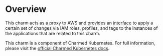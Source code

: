 # Overview

This charm acts as a proxy to AWS and provides an [interface][] to apply a
certain set of changes via IAM roles, profiles, and tags to the instances of
the applications that are related to this charm.

This charm is a component of Charmed Kubernetes. For full information,
please visit the [official Charmed Kubernetes docs](https://www.ubuntu.com/kubernetes/docs/charm-aws-integrator).

[interface]: https://github.com/juju-solutions/interface-aws-integration
